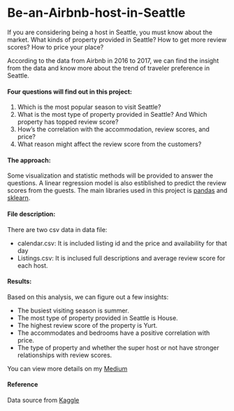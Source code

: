# Be-an-Airbnb-host-in-Seattle
If you are considering being a host in Seattle, you must know about the market. What kinds of property provided in Seattle? How to get more review scores? How to price your place?

According to the data from Airbnb in 2016 to 2017, we can find the insight from the data and know more about the trend of traveler preference in Seattle.

#### Four questions will find out in this project: 
1. Which is the most popular season to visit Seattle?
2. What is the most type of property provided in Seattle? And Which property has topped review score?
3. How’s the correlation with the accommodation, review scores, and price?
4. What reason might affect the review score from the customers?

#### The approach:
Some visualization and statistic methods will be provided to answer the questions. 
A linear regression model is also estiblished to predict the review scores from the guests. 
The main libraries used in this project is [pandas](https://pandas.pydata.org/pandas-docs/version/0.15/tutorials.html) and [sklearn](https://scikit-learn.org/stable/). 

#### File description:
There are two csv data in data file:
- calendar.csv: It is included listing id and the price and availability for that day
- Listings.csv: It is inclused full descriptions and average review score for each host.

#### Results:
Based on this analysis, we can figure out a few insights:
- The busiest visiting season is summer.
- The most type of property provided in Seattle is House.
- The highest review score of the property is Yurt.
- The accommodates and bedrooms have a positive correlation with price.
- The type of property and whether the super host or not have stronger relationships with review scores.

You can view more details on my [Medium](https://medium.com/@chris.liou007/be-an-airbnb-host-in-seattle-f36ebc621388)

#### Reference
Data source from [Kaggle](https://www.kaggle.com/airbnb/seattle/data)
